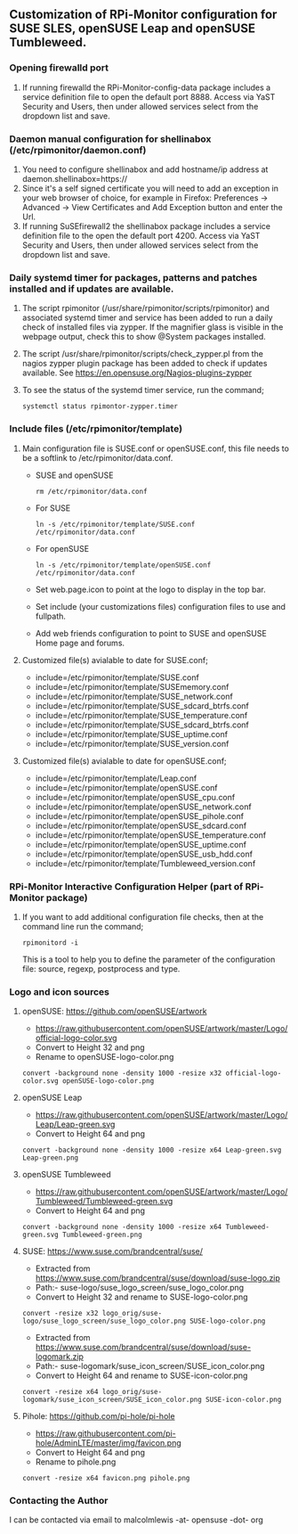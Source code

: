 ## Customization of RPi-Monitor configuration for SUSE SLES, openSUSE Leap and openSUSE Tumbleweed.

### Opening firewalld port

1. If running firewalld the RPi-Monitor-config-data package includes a service definition
   file to open the default port 8888. Access via YaST Security and Users, then under allowed
   services select from the dropdown list and save.

### Daemon manual configuration for shellinabox (/etc/rpimonitor/daemon.conf)

1. You need to configure shellinabox and add hostname/ip address at daemon.shellinabox=https://
2. Since it's a self signed certificate you will need to add an exception in your web browser of
   choice, for example in Firefox: Preferences -> Advanced -> View Certificates and Add Exception
   button and enter the Url.
3. If running SuSEfirewall2 the shellinabox package includes a service definition file to the open
   the default port 4200. Access via YaST Security and Users, then under allowed services select
   from the dropdown list and save.

### Daily systemd timer for packages, patterns and patches installed and if updates are available.

1. The script rpimonitor (/usr/share/rpimonitor/scripts/rpimonitor) and associated systemd timer
   and service has been added to run a daily check of installed files via zypper. If the magnifier
   glass is visible in the webpage output, check this to show @System packages installed.

2. The script /usr/share/rpimonitor/scripts/check_zypper.pl from the nagios zypper plugin package
   has been added to check if updates available. See https://en.opensuse.org/Nagios-plugins-zypper

3. To see the status of the systemd timer service, run the command;

   `systemctl status rpimontor-zypper.timer`

### Include files (/etc/rpimonitor/template)

1. Main configuration file is SUSE.conf or openSUSE.conf, this file needs to be a softlink to
   /etc/rpimonitor/data.conf.

    * SUSE and openSUSE

      `rm /etc/rpimonitor/data.conf`

   * For SUSE

     `ln -s /etc/rpimonitor/template/SUSE.conf /etc/rpimonitor/data.conf`

   * For openSUSE

     `ln -s /etc/rpimonitor/template/openSUSE.conf /etc/rpimonitor/data.conf`

   * Set web.page.icon to point at the logo to display in the top bar.
   * Set include (your customizations files) configuration files to use and fullpath.
   * Add web friends configuration to point to SUSE and openSUSE Home page and forums.

2. Customized file(s) avialable to date for SUSE.conf;
   * include=/etc/rpimonitor/template/SUSE.conf
   * include=/etc/rpimonitor/template/SUSEmemory.conf
   * include=/etc/rpimonitor/template/SUSE_network.conf
   * include=/etc/rpimonitor/template/SUSE_sdcard_btrfs.conf
   * include=/etc/rpimonitor/template/SUSE_temperature.conf
   * include=/etc/rpimonitor/template/SUSE_sdcard_btrfs.conf
   * include=/etc/rpimonitor/template/SUSE_uptime.conf
   * include=/etc/rpimonitor/template/SUSE_version.conf

3. Customized file(s) avialable to date for openSUSE.conf;
   * include=/etc/rpimonitor/template/Leap.conf
   * include=/etc/rpimonitor/template/openSUSE.conf
   * include=/etc/rpimonitor/template/openSUSE_cpu.conf
   * include=/etc/rpimonitor/template/openSUSE_network.conf
   * include=/etc/rpimonitor/template/openSUSE_pihole.conf
   * include=/etc/rpimonitor/template/openSUSE_sdcard.conf
   * include=/etc/rpimonitor/template/openSUSE_temperature.conf
   * include=/etc/rpimonitor/template/openSUSE_uptime.conf
   * include=/etc/rpimonitor/template/openSUSE_usb_hdd.conf
   * include=/etc/rpimonitor/template/Tumbleweed_version.conf

### RPi-Monitor Interactive Configuration Helper (part of RPi-Monitor package)

1. If you want to add additional configuration file checks, then at the command line
   run the command;

   `rpimonitord -i`

   This is a tool to help you to define the parameter of the configuration file:
   source, regexp, postprocess and type.

### Logo and icon sources

1. openSUSE: https://github.com/openSUSE/artwork
   * https://raw.githubusercontent.com/openSUSE/artwork/master/Logo/official-logo-color.svg
   * Convert to Height 32 and png
   * Rename to openSUSE-logo-color.png

   `convert -background none -density 1000 -resize x32 official-logo-color.svg openSUSE-logo-color.png`

2. openSUSE Leap
   * https://raw.githubusercontent.com/openSUSE/artwork/master/Logo/Leap/Leap-green.svg
   * Convert to Height 64 and png

   `convert -background none -density 1000 -resize x64 Leap-green.svg Leap-green.png`

3. openSUSE Tumbleweed
   * https://raw.githubusercontent.com/openSUSE/artwork/master/Logo/Tumbleweed/Tumbleweed-green.svg
   * Convert to Height 64 and png

   `convert -background none -density 1000 -resize x64 Tumbleweed-green.svg Tumbleweed-green.png`

4. SUSE: https://www.suse.com/brandcentral/suse/
   * Extracted from https://www.suse.com/brandcentral/suse/download/suse-logo.zip
   * Path:- suse-logo/suse_logo_screen/suse_logo_color.png
   * Convert to Height 32 and rename to SUSE-logo-color.png

   `convert -resize x32 logo_orig/suse-logo/suse_logo_screen/suse_logo_color.png SUSE-logo-color.png`

   * Extracted from https://www.suse.com/brandcentral/suse/download/suse-logomark.zip
   * Path:- suse-logomark/suse_icon_screen/SUSE_icon_color.png
   * Convert to Height 64 and rename to SUSE-icon-color.png

   `convert -resize x64 logo_orig/suse-logomark/suse_icon_screen/SUSE_icon_color.png SUSE-icon-color.png`

5. Pihole: https://github.com/pi-hole/pi-hole
   * https://raw.githubusercontent.com/pi-hole/AdminLTE/master/img/favicon.png
   * Convert to Height 64 and png
   * Rename to pihole.png

   `convert -resize x64 favicon.png pihole.png`

### Contacting the Author

I can be contacted via email to malcolmlewis -at- opensuse -dot- org
